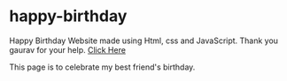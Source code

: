 # happy-birthday
Happy Birthday Website made using Html, css and JavaScript.
Thank you gaurav for your help.
<a href="https://hb.bidibiu.fun/?name=bidibiu" target="blank">Click Here</a>

This page is to celebrate my best friend's birthday.
